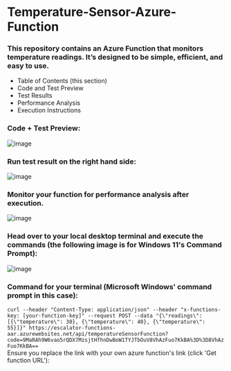# Temperature-Sensor-Azure-Function
### This repository contains an Azure Function that monitors temperature readings. It’s designed to be simple, efficient, and easy to use.

* Table of Contents (this section)
* Code and Test Preview
* Test Results
* Performance Analysis
* Execution Instructions

### Code + Test Preview:
![image](https://github.com/Kurayami7/Temperature-Sensor-Azure-Function/assets/124408792/9a18ed73-84a5-4c1a-8fc5-8e6774888541)

### Run test result on the right hand side:
![image](https://github.com/Kurayami7/Temperature-Sensor-Azure-Function/assets/124408792/d5ba856e-de62-42b9-8a35-de0b29e36b1e)

### Monitor your function for performance analysis after execution. 
![image](https://github.com/Kurayami7/Temperature-Sensor-Azure-Function/assets/124408792/ebb45495-9d4b-492c-890e-14b42c1b3f91)

### Head over to your local desktop terminal and execute the commands (the following image is for Windows 11's Command Prompt):
![image](https://github.com/Kurayami7/Temperature-Sensor-Azure-Function/assets/124408792/bc3ce6f2-443d-4271-a585-2a6619652575)

### Command for your terminal (Microsoft Windows' command prompt in this case):
`curl --header "Content-Type: application/json" --header "x-functions-key: [your-function-key]" --request POST --data "{\"readings\": [{\"temperature\": 30}, {\"temperature\": 40}, {\"temperature\": 55}]}" https://escalator-functions-aar.azurewebsites.net/api/temperatureSensorFunction?code=9MaRAh9W6vao5rQDX7MzsjtHfhnDwBoW1TYJTbOuV8VhAzFuo7KkBA%3D%3D8VhAzFuo7KkBA==` <br>
Ensure you replace the link with your own azure function's link (click 'Get function URL'):
